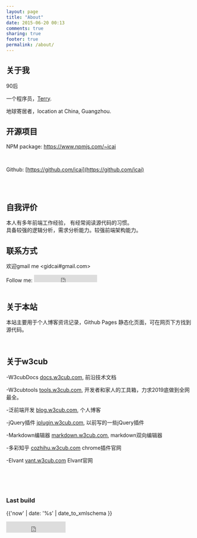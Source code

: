 ```yaml
---
layout: page
title: "About"
date: 2015-06-20 00:13
comments: true
sharing: true
footer: true
permalink: /about/
---
```

  



## 关于我

90后

一个程序员，[Terry](https://github.com/icai). 

地球寄居者，<i class="fa fa-map-marker fa-lg"></i><span class="sr-only">location at</span> China, Guangzhou.






## 开源项目


NPM package:  https://www.npmjs.com/~icai

<br>

Github:  [https://github.com/icai](https://github.com/icai)



<br>



<br>


## 自我评价

本人有多年前端工作经验， 有经常阅读源代码的习惯。    
具备较强的逻辑分析，需求分析能力。较强前端架构能力。 



## 联系方式

欢迎gmail me <gidcai#gmail.com> 

 

<div>
Follow me: <iframe src="https://ghbtns.com/github-btn.html?user=icai&type=follow&count=true" frameborder="0" scrolling="0" width="170px" height="20px" class="ghbtn"></iframe>
</div>
<br>

## 关于本站
本站主要用于个人博客资讯记录，Github Pages 静态化页面，可在网页下方找到源代码。

<br>

## 关于w3cub


-W3cubDocs
<a href="https://docs.w3cub.com/" target="_blank">docs.w3cub.com</a>, 前沿技术文档   

-W3cubtools
<a href="https://tools.w3cub.com/" target="_blank">tools.w3cub.com</a>, 开发者和家人的工具箱，力求2019底做到全网最全。

-泛前端开发
<a href="https://blog.w3cub.com/" target="_blank">blog.w3cub.com</a>, 个人博客   

-jQuery插件
<a href="http://jplugin.w3cub.com/" target="_blank">jplugin.w3cub.com</a>, 以前写的一些jQuery插件   

-Markdown编辑器
<a href="http://markdown.w3cub.com/" target="_blank">markdown.w3cub.com</a>, markdown双向编辑器   


-多彩知乎
<a href="http://cozhihu.w3cub.com/" target="_blank">cozhihu.w3cub.com</a> chrome插件官网  

-Elvant
<a href="https://vant.w3cub.com/" target="_blank">vant.w3cub.com</a> Elvant官网   


<br>

<br>
<br>

### Last build

<span> {{'now' | date: '%s' | date_to_xmlschema }}</span> <br>

<iframe src="https://ghbtns.com/github-btn.html?user=icai&repo=icai.github.io&type=star&count=true" frameborder="0" scrolling="0" width="160px" height="30px" class="ghbtn"></iframe>

<br>

